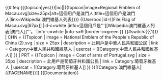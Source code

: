 {{#ifeq:{{{topicon|yes}}}|no|<!--不顯示頁頂圖示-->|{{topicon|image=Regional Emblem of Macau.svg|size=25px|alt=這個用戶是澳門人|title=這個用戶是澳門人|link=Wikipedia:澳門維基人列表}}}}
{{Userbox
  |id=[[File:Flag of Macau.svg|67px]]
  |id-c=white
  |info=這個用戶是'''[[Wikipedia:澳門維基人列表|澳門人]]'''。
  |info-c=white
  |info-s=9
  |border-c=green
}}
{{#switch:{{{1}}}
| CHN = {{Topicon
| image = National Emblem of the People's Republic of China (2).svg
| size = 25px
| description = 此用戶是中華人民共和國公民
| link = Category:中華人民共和國維基人
| usercat = [[Category:中華人民共和國維基人]]
}}
| PRT = {{Topicon
| image = Coat of arms of Portugal.svg
| size = 35px
| description = 此用戶是葡萄牙共和國公民
| link = Category:葡萄牙維基人
| usercat = [[Category:葡萄牙維基人]]
}}
}}<includeonly>[[Category:澳門維基人|{{PAGENAME}}]]</includeonly>
<noinclude>
{{Documentation}}
</noinclude>